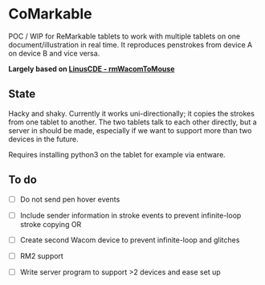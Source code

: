 # CoMarkable
POC / WIP for ReMarkable tablets to work with multiple tablets on one document/illustration in real time. It reproduces penstrokes from device A on device B and vice versa. 

**Largely based on [LinusCDE - rmWacomToMouse](https://github.com/LinusCDE/rmWacomToMouse)**

## State 

Hacky and shaky. Currently it works uni-directionally; it copies the strokes from one tablet to another. The two tablets talk to each other directly, but a server in should be made, especially if we want to support more than two devices in the future. 

Requires installing python3 on the tablet for example via entware.

## To do

- [ ] Do not send pen hover events
- [ ] Include sender information in stroke events to prevent infinite-loop stroke copying
OR
- [ ] Create second Wacom device to prevent infinite-loop and glitches
- [ ] RM2 support
- [ ] Write server program to support >2 devices and ease set up


